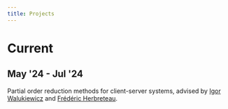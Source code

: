 ```yaml
---
title: Projects
---
```

# Current

## May '24 - Jul '24

Partial order reduction methods for client-server systems, advised by [Igor Walukiewicz](https://www.labri.fr/perso/igw/) and [Frédéric Herbreteau](https://www.labri.fr/perso/herbrete/).